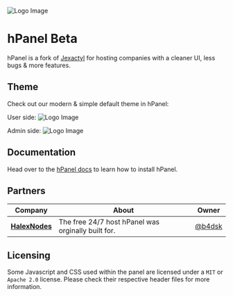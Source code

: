 ![Logo Image](https://cdn.discordapp.com/attachments/987734229469253674/1012682012072628244/jexbanner_1.png)

# hPanel Beta
hPanel is a fork of [Jexactyl](https://jexactyl.com) for hosting companies with a cleaner UI, less bugs & more features.

## Theme
Check out our modern & simple default theme in hPanel:

User side:
![Logo Image](https://cdn.discordapp.com/attachments/987734229469253674/1012679464251043962/unknown.png)

Admin side:
![Logo Image](https://cdn.discordapp.com/attachments/987734229469253674/1012755396814966845/unknown.png)

## Documentation
Head over to the [hPanel docs](https://docs.halexnodes.net) to learn how to install hPanel.

## Partners

| Company | About |  Owner  |
| ------- | ----- | ------- |
| [**HalexNodes**](https://halexnodes.net) | The free 24/7 host hPanel was orginally built for. | [@b4dsk](https://halexnodes.net) |

## Licensing
Some Javascript and CSS used within the panel are licensed under a `MIT` or `Apache 2.0` license. Please check their
respective header files for more information.
